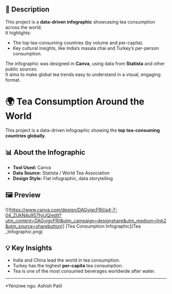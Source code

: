 ## 📖 Description
This project is a **data-driven infographic** showcasing tea consumption across the world.  
It highlights:
- The top tea-consuming countries (by volume and per-capita).  
- Key cultural insights, like India’s masala chai and Turkey’s per-person consumption.  

The infographic was designed in **Canva**, using data from **Statista** and other public sources.  
It aims to make global tea trends easy to understand in a visual, engaging format.

# 🌍 Tea Consumption Around the World

This project is a data-driven infographic showing the **top tea-consuming countries globally**.

## 📊 About the Infographic
- **Tool Used:** Canva  
- **Data Source:** Statista / World Tea Association  
- **Design Style:** Flat infographic, data storytelling  

## 🖼 Preview
![(https://www.canva.com/design/DAGyjgcFRiI/a4-7-04_ZUkN4u957fylJQ/edit?utm_content=DAGyjgcFRiI&utm_campaign=designshare&utm_medium=link2&utm_source=sharebutton)]
[Tea Consumption Infographic](Tea _Infographic.png)

## 💡 Key Insights
- India and China lead the world in tea consumption.  
- Turkey has the highest **per-capita** tea consumption.  
- Tea is one of the most consumed beverages worldwide after water.  

---
*Yenziwe ngu: Ashish Patil
